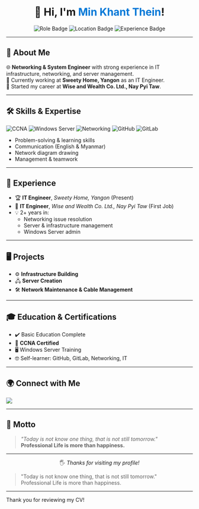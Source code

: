 <h1 align="center">👋 Hi, I'm <span style="color:#0078d7;">Min Khant Thein</span>!</h1>

<p align="center">
  <img src="https://img.shields.io/badge/Role-Networking%20%26%20System%20Engineer-blue" alt="Role Badge"/>
  <img src="https://img.shields.io/badge/Location-Yangon-%23ffc107" alt="Location Badge"/>
  <img src="https://img.shields.io/badge/Experience-2%20Years-green" alt="Experience Badge"/>
</p>

---

## 🚀 About Me

🌐 **Networking & System Engineer** with strong experience in IT infrastructure, networking, and server management.  
🏢 Currently working at <b>Sweety Home, Yangon</b> as an IT Engineer.  
💼 Started my career at <b>Wise and Wealth Co. Ltd., Nay Pyi Taw</b>.

---

## 🛠️ Skills & Expertise

<p>
  <img src="https://img.shields.io/badge/CCNA-blue?logo=cisco" alt="CCNA"/>
  <img src="https://img.shields.io/badge/Windows%20Server-0078d7?logo=windows" alt="Windows Server"/>
  <img src="https://img.shields.io/badge/Networking-00599C?logo=networkx" alt="Networking"/>
  <img src="https://img.shields.io/badge/GitHub-181717?logo=github" alt="GitHub"/>
  <img src="https://img.shields.io/badge/GitLab-FC6D26?logo=gitlab" alt="GitLab"/>
</p>

- Problem-solving & learning skills  
- Communication (English & Myanmar)  
- Network diagram drawing  
- Management & teamwork

---

## 🏢 Experience

- 🏆 **IT Engineer**, _Sweety Home, Yangon_ (Present)
- 🏅 **IT Engineer**, _Wise and Wealth Co. Ltd., Nay Pyi Taw_ (First Job)
- 💡 2+ years in:
  - Networking issue resolution
  - Server & infrastructure management
  - Windows Server admin

---

## 🖥️ Projects

- ⚙️ **Infrastructure Building**
- 🖧 **Server Creation**
- 🛠️ **Network Maintenance & Cable Management**

---

## 🎓 Education & Certifications

- ✔️ Basic Education Complete
- 🏅 **CCNA Certified**
- 🖥️ Windows Server Training
- 🤓 Self-learner: GitHub, GitLab, Networking, IT

---

## 🌍 Connect with Me

<p>
  <a href="https://www.linkedin.com/in/min-khant-thein-8a9403267?utm_source=share&utm_campaign=share_via&utm_content=profile&utm_medium=android_app">
    <img src="https://img.shields.io/badge/LinkedIn-Min%20Khant%20Thein-blue?logo=linkedin"/>
  </a>
</p>

---

## 💬 Motto

> _"Today is not know one thing, that is not still tomorrow."_  
> **Professional Life is more than happiness.**

---

<p align="center">
  🖐️ <i>Thanks for visiting my profile!</i>
</p>

> "Today is not know one thing, that is not still tomorrow."  
> Professional Life is more than happiness.

---

Thank you for reviewing my CV!
